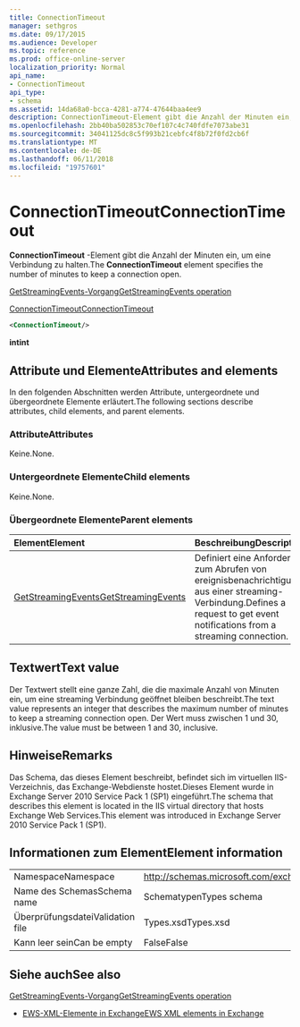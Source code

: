 ```yaml
---
title: ConnectionTimeout
manager: sethgros
ms.date: 09/17/2015
ms.audience: Developer
ms.topic: reference
ms.prod: office-online-server
localization_priority: Normal
api_name:
- ConnectionTimeout
api_type:
- schema
ms.assetid: 14da68a0-bcca-4281-a774-47644baa4ee9
description: ConnectionTimeout-Element gibt die Anzahl der Minuten ein, um eine Verbindung zu halten.
ms.openlocfilehash: 2bb40ba502853c70ef107c4c740fdfe7073abe31
ms.sourcegitcommit: 34041125dc8c5f993b21cebfc4f8b72f0fd2cb6f
ms.translationtype: MT
ms.contentlocale: de-DE
ms.lasthandoff: 06/11/2018
ms.locfileid: "19757601"
---
```

# <a name="connectiontimeout"></a><span data-ttu-id="85e77-103">ConnectionTimeout</span><span class="sxs-lookup"><span data-stu-id="85e77-103">ConnectionTimeout</span></span>

<span data-ttu-id="85e77-104">**ConnectionTimeout** -Element gibt die Anzahl der Minuten ein, um eine Verbindung zu halten.</span><span class="sxs-lookup"><span data-stu-id="85e77-104">The **ConnectionTimeout** element specifies the number of minutes to keep a connection open.</span></span> 
  
[<span data-ttu-id="85e77-105">GetStreamingEvents-Vorgang</span><span class="sxs-lookup"><span data-stu-id="85e77-105">GetStreamingEvents operation</span></span>](getstreamingevents-operation.md)
  
[<span data-ttu-id="85e77-106">ConnectionTimeout</span><span class="sxs-lookup"><span data-stu-id="85e77-106">ConnectionTimeout</span></span>](connectiontimeout.md)
  
```xml
<ConnectionTimeout/>
```

 <span data-ttu-id="85e77-107">**int**</span><span class="sxs-lookup"><span data-stu-id="85e77-107">**int**</span></span>
## <a name="attributes-and-elements"></a><span data-ttu-id="85e77-108">Attribute und Elemente</span><span class="sxs-lookup"><span data-stu-id="85e77-108">Attributes and elements</span></span>

<span data-ttu-id="85e77-109">In den folgenden Abschnitten werden Attribute, untergeordnete und übergeordnete Elemente erläutert.</span><span class="sxs-lookup"><span data-stu-id="85e77-109">The following sections describe attributes, child elements, and parent elements.</span></span>
  
### <a name="attributes"></a><span data-ttu-id="85e77-110">Attribute</span><span class="sxs-lookup"><span data-stu-id="85e77-110">Attributes</span></span>

<span data-ttu-id="85e77-111">Keine.</span><span class="sxs-lookup"><span data-stu-id="85e77-111">None.</span></span>
  
### <a name="child-elements"></a><span data-ttu-id="85e77-112">Untergeordnete Elemente</span><span class="sxs-lookup"><span data-stu-id="85e77-112">Child elements</span></span>

<span data-ttu-id="85e77-113">Keine.</span><span class="sxs-lookup"><span data-stu-id="85e77-113">None.</span></span>
  
### <a name="parent-elements"></a><span data-ttu-id="85e77-114">Übergeordnete Elemente</span><span class="sxs-lookup"><span data-stu-id="85e77-114">Parent elements</span></span>

|<span data-ttu-id="85e77-115">**Element**</span><span class="sxs-lookup"><span data-stu-id="85e77-115">**Element**</span></span>|<span data-ttu-id="85e77-116">**Beschreibung**</span><span class="sxs-lookup"><span data-stu-id="85e77-116">**Description**</span></span>|
|:-----|:-----|
|[<span data-ttu-id="85e77-117">GetStreamingEvents</span><span class="sxs-lookup"><span data-stu-id="85e77-117">GetStreamingEvents</span></span>](getstreamingevents.md) <br/> |<span data-ttu-id="85e77-118">Definiert eine Anforderung zum Abrufen von ereignisbenachrichtigungen aus einer streaming-Verbindung.</span><span class="sxs-lookup"><span data-stu-id="85e77-118">Defines a request to get event notifications from a streaming connection.</span></span>  <br/> |
   
## <a name="text-value"></a><span data-ttu-id="85e77-119">Textwert</span><span class="sxs-lookup"><span data-stu-id="85e77-119">Text value</span></span>

<span data-ttu-id="85e77-120">Der Textwert stellt eine ganze Zahl, die die maximale Anzahl von Minuten ein, um eine streaming Verbindung geöffnet bleiben beschreibt.</span><span class="sxs-lookup"><span data-stu-id="85e77-120">The text value represents an integer that describes the maximum number of minutes to keep a streaming connection open.</span></span> <span data-ttu-id="85e77-121">Der Wert muss zwischen 1 und 30, inklusive.</span><span class="sxs-lookup"><span data-stu-id="85e77-121">The value must be between 1 and 30, inclusive.</span></span>
  
## <a name="remarks"></a><span data-ttu-id="85e77-122">Hinweise</span><span class="sxs-lookup"><span data-stu-id="85e77-122">Remarks</span></span>

<span data-ttu-id="85e77-123">Das Schema, das dieses Element beschreibt, befindet sich im virtuellen IIS-Verzeichnis, das Exchange-Webdienste hostet.Dieses Element wurde in Exchange Server 2010 Service Pack 1 (SP1) eingeführt.</span><span class="sxs-lookup"><span data-stu-id="85e77-123">The schema that describes this element is located in the IIS virtual directory that hosts Exchange Web Services.This element was introduced in Exchange Server 2010 Service Pack 1 (SP1).</span></span>
  
## <a name="element-information"></a><span data-ttu-id="85e77-124">Informationen zum Element</span><span class="sxs-lookup"><span data-stu-id="85e77-124">Element information</span></span>

|||
|:-----|:-----|
|<span data-ttu-id="85e77-125">Namespace</span><span class="sxs-lookup"><span data-stu-id="85e77-125">Namespace</span></span>  <br/> |http://schemas.microsoft.com/exchange/services/2006/types  <br/> |
|<span data-ttu-id="85e77-126">Name des Schemas</span><span class="sxs-lookup"><span data-stu-id="85e77-126">Schema name</span></span>  <br/> |<span data-ttu-id="85e77-127">Schematypen</span><span class="sxs-lookup"><span data-stu-id="85e77-127">Types schema</span></span>  <br/> |
|<span data-ttu-id="85e77-128">Überprüfungsdatei</span><span class="sxs-lookup"><span data-stu-id="85e77-128">Validation file</span></span>  <br/> |<span data-ttu-id="85e77-129">Types.xsd</span><span class="sxs-lookup"><span data-stu-id="85e77-129">Types.xsd</span></span>  <br/> |
|<span data-ttu-id="85e77-130">Kann leer sein</span><span class="sxs-lookup"><span data-stu-id="85e77-130">Can be empty</span></span>  <br/> |<span data-ttu-id="85e77-131">False</span><span class="sxs-lookup"><span data-stu-id="85e77-131">False</span></span>  <br/> |
   
## <a name="see-also"></a><span data-ttu-id="85e77-132">Siehe auch</span><span class="sxs-lookup"><span data-stu-id="85e77-132">See also</span></span>



[<span data-ttu-id="85e77-133">GetStreamingEvents-Vorgang</span><span class="sxs-lookup"><span data-stu-id="85e77-133">GetStreamingEvents operation</span></span>](getstreamingevents-operation.md)


- [<span data-ttu-id="85e77-134">EWS-XML-Elemente in Exchange</span><span class="sxs-lookup"><span data-stu-id="85e77-134">EWS XML elements in Exchange</span></span>](ews-xml-elements-in-exchange.md)

